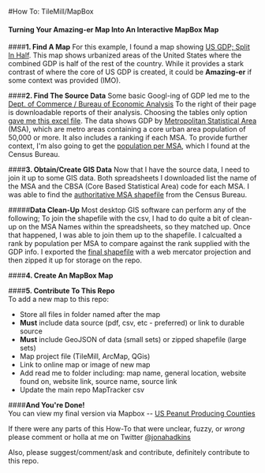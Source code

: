 #How To: TileMill/MapBox
#### Turning Your Amazing-er Map Into An Interactive MapBox Map

####**1. Find A Map**
For this example, I found a map showing [US GDP; Split In Half](http://www.reddit.com/r/MapPorn/comments/1y371s/us_gdp_split_in_half_oc_1770x1114/). This map shows urbanized areas of the United States where the combined GDP is half of the rest of the country. While it provides a stark contrast of where the core of US GDP is created, it could be **Amazing-er** if some context was provided (IMO).

####**2. Find The Source Data**
Some basic Googl-ing of GDP led me to the [Dept. of Commerce / Bureau of Economic Analysis](http://www.bea.gov/newsreleases/regional/gdp_metro/gdp_metro_newsrelease.htm) To the right of their page is downloadable reports of their analysis. Choosing the tables only option [gave me this excel file](https://github.com/jonahadkins/Amazing-Er-Maps/blob/master/GDP_By_MSA/gdp_metro0913_bea_dot_gov.xls). The data shows GDP by [Metropolitan Statistical Area](https://www.census.gov/population/metro/) (MSA), which are metro areas containing a core urban area population of 50,000 or more. It also includes a ranking if each MSA. To provide further context, I'm also going to get the [population per MSA](http://www.census.gov/compendia/statab/cats/population/estimates_and_projections--states_metropolitan_areas_cities.html), which I found at the Census Bureau. 


####**3. Obtain/Create GIS Data**
Now that I have the source data, I need to join it up to some GIS data. Both spreadsheets I downloaded list the name of the MSA and the CBSA (Core Based Statistical Area) code for each MSA. I was able to find the [authoritative MSA shapefile](http://www2.census.gov/geo/tiger/TIGER2012/CBSA/) from the Census Bureau.

#####**Data Clean-Up**
Most desktop GIS software can perform any of the following; To join the shapefile with the csv, I had to do quite a bit of clean-up on the MSA Names within the spreadsheets, so they matched up. Once that happened, I was able to join them up to the shapefile. I calcualted a rank by population per MSA to compare against the rank supplied with the GDP info. I exported the [final shapefile](https://github.com/jonahadkins/Amazing-Er-Maps/blob/master/GDP_By_MSA/GDB_By_MSA_2012.zip) with a web mercator projection and then zipped it up for storage on the repo.

####**4. Create An MapBox Map**<br>


####**5. Contribute To This Repo**<br>
To add a new map to this repo:
* Store all files in folder named after the map
* **Must** include data source (pdf, csv, etc - preferred) or link to durable source
* **Must** include GeoJSON of data (small sets) or zipped shapefile (large sets)
* Map project file (TileMill, ArcMap, QGis)
* Link to online map or image of new map
* Add read me to folder including: map name, general location, website found on, website link, source name, source link
* Update the main repo MapTracker csv

####**And You're Done!**<br>
You can view my final version via Mapbox --  [US Peanut Producing Counties](http://www.arcgis.com/apps/PanelsLegend/index.html?appid=86f6966ffb2741e28753f8f535bed728)


If there were any parts of this How-To that were unclear, fuzzy, or *wrong* please comment or holla at me on Twitter [@jonahadkins](https://twitter.com/jonahadkins)

Also, please suggest/comment/ask and contribute, definitely contribute to this repo.
